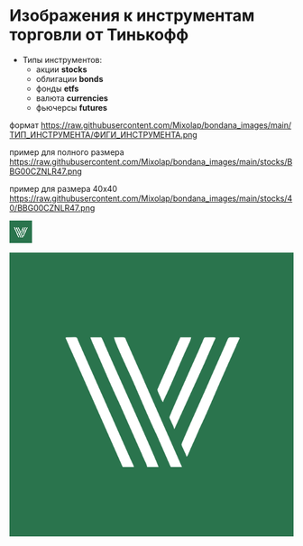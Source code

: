 # Изображения к инструментам торговли от Тинькофф

- Типы инструментов: 
  - акции **stocks**
  - облигации **bonds**
  - фонды **etfs**
  - валюта **currencies**
  - фьючерсы **futures**

формат https://raw.githubusercontent.com/Mixolap/bondana_images/main/ТИП_ИНСТРУМЕНТА/ФИГИ_ИНСТРУМЕНТА.png

пример для полного размера https://raw.githubusercontent.com/Mixolap/bondana_images/main/stocks/BBG00CZNLR47.png


пример для размера 40х40 https://raw.githubusercontent.com/Mixolap/bondana_images/main/stocks/40/BBG00CZNLR47.png

![Сссылка на инструмент](https://raw.githubusercontent.com/Mixolap/bondana_images/main/stocks/40/BBG00CZNLR47.png)

![Сссылка на инструмент](https://raw.githubusercontent.com/Mixolap/bondana_images/main/stocks/BBG00CZNLR47.png)